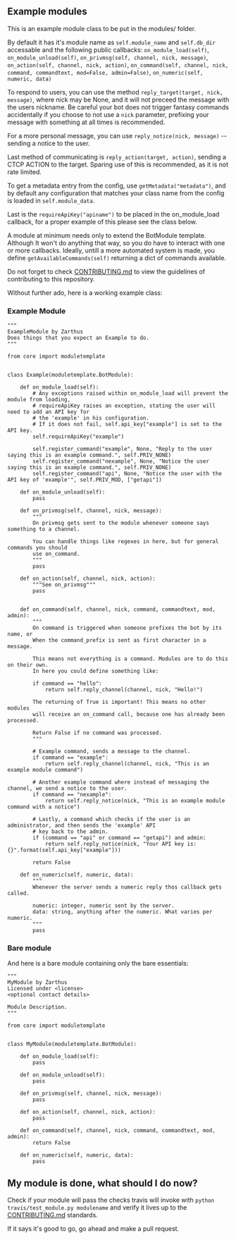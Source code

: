 ## Example modules

This is an example module class to be put in the modules/ folder.

By default it has it's module name as `self.module_name` and `self.db_dir` accessable and the following public callbacks:
`on_module_load(self)`, `on_module_unload(self)`, `on_privmsg(self, channel, nick, message)`, `on_action(self, channel, nick, action)`,
`on_command(self, channel, nick, command, commandtext, mod=False, admin=False)`, `on_numeric(self, numeric, data)`  

To respond to users, you can use the method `reply_target(target, nick, message)`, where nick may be None, and it will not preceed the message with the users nickname. 
Be careful your bot does not trigger fantasy commands accidentally if you choose to not use a `nick` parameter, prefixing your message with something at all times is recommended.  

For a more personal message, you can use `reply_notice(nick, message)` -- sending a notice to the user.  

Last method of communicating is `reply_action(target, action)`, sending a CTCP ACTION to the target. Sparing use of this is recommended, as it is not rate limited.  

To get a metadata entry from the config, use `getMetadata("metadata")`, and by default any configuration that matches your class name from the config is loaded in `self.module_data`.  

Last is the `requireApiKey("apiname")` to be placed in the on_module_load callback, for a proper example of this please see the class below.  

A module at minimum needs only to extend the BotModule template. Although It won't do anything that way, so you do have to interact with one or more callbacks.
Ideally, untill a more automated system is made, you define `getAvailableCommands(self)` returning a dict of commands available.

Do not forget to check [CONTRIBUTING.md](../CONTRIBUTING.md) to view the guidelines of contributing to this repository.

Without further ado, here is a working example class:

### Example Module

```
"""
ExampleModule by Zarthus
Does things that you expect an Example to do.
"""

from core import moduletemplate


class Example(moduletemplate.BotModule):

    def on_module_load(self):
        # Any exceptions raised within on_module_load will prevent the module from loading,
        # requireApiKey raises an exception, stating the user will need to add an API key for
        # the 'example' in his configuration.
        # If it does not fail, self.api_key["example"] is set to the API key.
        self.requireApiKey("example")
        
        self.register_command("example", None, "Reply to the user saying this is an example command.", self.PRIV_NONE)
        self.register_command("nexample", None, "Notice the user saying this is an example command.", self.PRIV_NONE)
        self.register_command("api", None, "Notice the user with the API key of 'example'", self.PRIV_MOD, ["getapi"])
        
    def on_module_unload(self):
        pass

    def on_privmsg(self, channel, nick, message):
        """
        On privmsg gets sent to the module whenever someone says something to a channel.

        You can handle things like regexes in here, but for general commands you should
        use on_command.
        """
        pass

    def on_action(self, channel, nick, action):
        """See on_privmsg"""
        pass


    def on_command(self, channel, nick, command, commandtext, mod, admin):
        """
        On command is triggered when someone prefixes the bot by its name, or
        When the command_prefix is sent as first character in a message.

        This means not everything is a command. Modules are to do this on their own.
        In here you could define something like:

        if command == "hello":
            return self.reply_channel(channel, nick, "Hello!")

        The returning of True is important! This means no other modules
        will receive an on_command call, because one has already been processed.

        Return False if no command was processed.
        """

        # Example command, sends a message to the channel.
        if command == "example":
            return self.reply_channel(channel, nick, "This is an example module command")

        # Another example command where instead of messaging the channel, we send a notice to the user.
        if command == "nexample":
            return self.reply_notice(nick, "This is an example module command with a notice")

        # Lastly, a command which checks if the user is an administrator, and then sends the 'example' API
        # key back to the admin.
        if (command == "api" or command == "getapi") and admin:
            return self.reply_notice(nick, "Your API key is: {}".format(self.api_key["example"]))

        return False
        
    def on_numeric(self, numeric, data):
        """
        Whenever the server sends a numeric reply thos callback gets called.
        
        numeric: integer, numeric sent by the server.
        data: string, anything after the numeric. What varies per numeric.
        """
        pass

```

### Bare module

And here is a bare module containing only the bare essentials:

```
"""
MyModule by Zarthus
Licensed under <license>
<optional contact details>

Module Description.
"""

from core import moduletemplate


class MyModule(moduletemplate.BotModule):

    def on_module_load(self):
        pass

    def on_module_unload(self):
        pass

    def on_privmsg(self, channel, nick, message):
        pass

    def on_action(self, channel, nick, action):
        pass

    def on_command(self, channel, nick, command, commandtext, mod, admin):
        return False

    def on_numeric(self, numeric, data):
        pass

```

## My module is done, what should I do now?

Check if your module will pass the checks travis will invoke with `python travis/test_module.py modulename` and verify it lives up to the [CONTRIBUTING.md](../CONTRIBUTING.md) standards.  

If it says it's good to go, go ahead and make a pull request.